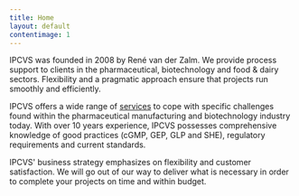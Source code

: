 ```yaml
---
title: Home
layout: default
contentimage: 1
---
```


IPCVS was founded in 2008 by Ren&eacute; van der Zalm. We provide process support to clients in the pharmaceutical, biotechnology and food & dairy sectors. Flexibility and a pragmatic approach ensure that projects run smoothly and efficiently.

IPCVS offers a wide range of [services](/content/services) to cope with specific challenges found within the pharmaceutical manufacturing and biotechnology industry today. With over 10 years experience, IPCVS possesses comprehensive knowledge of good practices (cGMP, GEP, GLP and SHE), regulatory requirements and current standards.

IPCVS' business strategy emphasizes on flexibility and customer satisfaction. We will go out of our way to deliver what is necessary in order to complete your projects on time and within budget.
